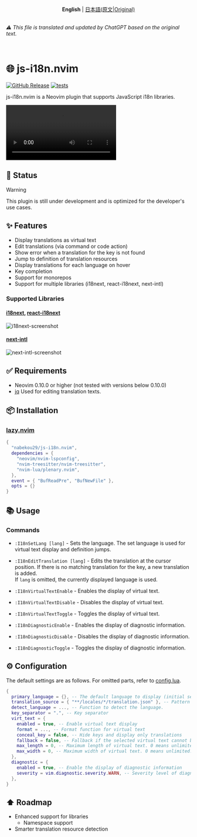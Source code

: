 <div align="center">
  <b>English</b> | <a href="./README-ja.md">日本語(原文|Original)</a>
</div>

<br />

_⚠︎ This file is translated and updated by ChatGPT based on the original text._

<br />

# 🌐 js-i18n.nvim

[![GitHub Release](https://img.shields.io/github/release/nabekou29/js-i18n.nvim?style=flat)](https://github.com/nabekou29/js-i18n.nvim/releases/latest)
[![tests](https://github.com/nabekou29/js-i18n.nvim/actions/workflows/test.yaml/badge.svg)](https://github.com/nabekou29/js-i18n.nvim/actions/workflows/test.yaml)

js-i18n.nvim is a Neovim plugin that supports JavaScript i18n libraries.

<div>
  <video src="https://github.com/user-attachments/assets/abcd728d-42d1-46d2-8d18-072102b1cf71" type="video/mp4" />
</div>

## 🚧 Status

> [!WARNING]
> This plugin is still under development and is optimized for the developer's use cases.

## ✨ Features

- Display translations as virtual text
- Edit translations (via command or code action)
- Show error when a translation for the key is not found
- Jump to definition of translation resources
- Display translations for each language on hover
- Key completion
- Support for monorepos
- Support for multiple libraries (i18next, react-i18next, next-intl)

### Supported Libraries

#### [i18next](https://www.i18next.com/), [react-i18next](https://react.i18next.com/)

![i18next-screenshot](https://github.com/user-attachments/assets/349f5242-f717-4af9-9790-623ddad0492f)

#### [next-intl](https://next-intl-docs.vercel.app/)

![next-intl-screenshot](https://github.com/user-attachments/assets/e6873336-5161-40b1-9bcc-c845ca750860)

## ✅ Requirements

- Neovim 0.10.0 or higher (not tested with versions below 0.10.0)
- [jq](https://stedolan.github.io/jq/)
  Used for editing translation texts.

## 📦 Installation

### [lazy.nvim](https://github.com/folke/lazy.nvim)

```lua
{
  "nabekou29/js-i18n.nvim",
  dependencies = {
    "neovim/nvim-lspconfig",
    "nvim-treesitter/nvim-treesitter",
    "nvim-lua/plenary.nvim",
  },
  event = { "BufReadPre", "BufNewFile" },
  opts = {}
}
```

## 📚 Usage

### Commands

- `:I18nSetLang [lang]` - Sets the language. The set language is used for virtual text display and definition jumps.

- `:I18nEditTranslation [lang]` - Edits the translation at the cursor position. If there is no matching translation for the key, a new translation is added.  
  If `lang` is omitted, the currently displayed language is used.

- `:I18nVirtualTextEnable` - Enables the display of virtual text.

- `:I18nVirtualTextDisable` - Disables the display of virtual text.

- `:I18nVirtualTextToggle` - Toggles the display of virtual text.

- `:I18nDiagnosticEnable` - Enables the display of diagnostic information.

- `:I18nDiagnosticDisable` - Disables the display of diagnostic information.

- `:I18nDiagnosticToggle` - Toggles the display of diagnostic information.

## ⚙️ Configuration

The default settings are as follows. For omitted parts, refer to [config.lua](./lua/js-i18n/config.lua).

```lua
{
  primary_language = {}, -- The default language to display (initial setting for displaying virtual text, etc.)
  translation_source = { "**/locales/*/translation.json" }, -- Pattern for translation resources
  detect_language = ..., -- Function to detect the language.
  key_separator = ".", -- Key separator
  virt_text = {
    enabled = true, -- Enable virtual text display
    format = ..., -- Format function for virtual text
    conceal_key = false, -- Hide keys and display only translations
    fallback = false, -- Fallback if the selected virtual text cannot be displayed
    max_length = 0, -- Maximum length of virtual text. 0 means unlimited.
    max_width = 0, -- Maximum width of virtual text. 0 means unlimited. (`max_length` takes precedence.)
  },
  diagnostic = {
    enabled = true, -- Enable the display of diagnostic information
    severity = vim.diagnostic.severity.WARN, -- Severity level of diagnostic information
  },
}
```

## ⬆️ Roadmap

- Enhanced support for libraries
  - Namespace support
- Smarter translation resource detection
